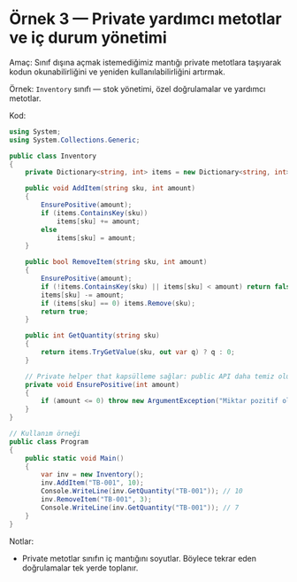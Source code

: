 # Örnek 3 — Private yardımcı metotlar ve iç durum yönetimi

Amaç: Sınıf dışına açmak istemediğimiz mantığı private metotlara taşıyarak kodun okunabilirliğini ve yeniden kullanılabilirliğini artırmak.

Örnek: `Inventory` sınıfı — stok yönetimi, özel doğrulamalar ve yardımcı metotlar.

Kod:

```csharp
using System;
using System.Collections.Generic;

public class Inventory
{
    private Dictionary<string, int> items = new Dictionary<string, int>();

    public void AddItem(string sku, int amount)
    {
        EnsurePositive(amount);
        if (items.ContainsKey(sku))
            items[sku] += amount;
        else
            items[sku] = amount;
    }

    public bool RemoveItem(string sku, int amount)
    {
        EnsurePositive(amount);
        if (!items.ContainsKey(sku) || items[sku] < amount) return false;
        items[sku] -= amount;
        if (items[sku] == 0) items.Remove(sku);
        return true;
    }

    public int GetQuantity(string sku)
    {
        return items.TryGetValue(sku, out var q) ? q : 0;
    }

    // Private helper that kapsülleme sağlar: public API daha temiz olur
    private void EnsurePositive(int amount)
    {
        if (amount <= 0) throw new ArgumentException("Miktar pozitif olmalı.");
    }
}

// Kullanım örneği
public class Program
{
    public static void Main()
    {
        var inv = new Inventory();
        inv.AddItem("TB-001", 10);
        Console.WriteLine(inv.GetQuantity("TB-001")); // 10
        inv.RemoveItem("TB-001", 3);
        Console.WriteLine(inv.GetQuantity("TB-001")); // 7
    }
}
```

Notlar:
- Private metotlar sınıfın iç mantığını soyutlar. Böylece tekrar eden doğrulamalar tek yerde toplanır.
